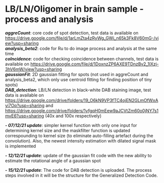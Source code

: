# LB/LN/Oligomer in brain sample - process and analysis

***aggreCount***: core code of spot detection, test data is available on https://drive.google.com/file/d/1arLmZta4zRyWg_GWi_n65k3Fk8V60mG-/view?usp=sharing  
***analysis_beta2***: code for Ru to do image process and analysis at the same time  
***coIncidence***: code for checking coincidence between channels, test data is available on https://drive.google.com/file/d/1DoxnzZP6AXE9TDnzBv2_1IXzj-3hV6mW/view?usp=sharing  
***gaussianFit***: 2D gaussian fitting for spots (not used in aggreCount and analysis_beta2, which only use centroid fitting for finding position of tiny spots)  
***DAB_detection***: LB/LN detection in black-white DAB staining image, test data is available on https://drive.google.com/drive/folders/19_O6kN9VP3fTC4ojEN2GLmOfWxAyi7Op?usp=sharing and https://drive.google.com/drive/folders/1yfgqH0mEew9aJCVtZm60o0jNY7s1mvE6?usp=sharing (40x and 100x respectively)

***- 07/12/21 update***: simpler kernel function with only one input for determining kernel size and the maskfilter function is updated correspounding to kernel size (to eliminate auto-filling artefact during the convolution). Also, the newest intensity estimation with dilated signal mask is implemented

***- 12/12/21 update***: update of the gaussian fit code with the new ability to estimate the rotational angle of a gaussian spot

***- 15/12/21 update***: The code for DAB detection is uploaded. The process steps involved in it will be the structure for the Generalized Detection Code. 
